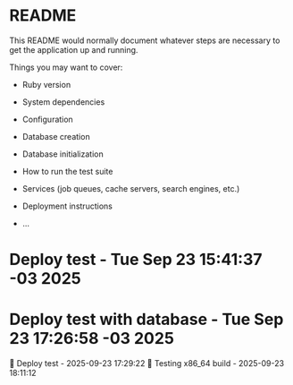 # README

This README would normally document whatever steps are necessary to get the
application up and running.

Things you may want to cover:

* Ruby version

* System dependencies

* Configuration

* Database creation

* Database initialization

* How to run the test suite

* Services (job queues, cache servers, search engines, etc.)

* Deployment instructions

* ...
# Deploy test - Tue Sep 23 15:41:37 -03 2025
# Deploy test with database - Tue Sep 23 17:26:58 -03 2025
🚀 Deploy test - 2025-09-23 17:29:22
🚀 Testing x86_64 build - 2025-09-23 18:11:12
